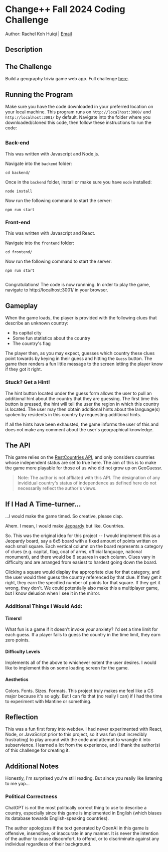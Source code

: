 # Change++ Fall 2024 Coding Challenge

Author: Rachel Koh Huiqi | [Email](rachel.koh@vanderbilt.edu)

## Description

## The Challenge

Build a geography trivia game web app. Full challenge [here](challenge.md).

## Running the Program

Make sure you have the code downloaded in your preferred location on your local machine. This program runs on `http://localhost:3000/` and `http://localhost:3001/` by default. Navigate into the folder where you downloaded/cloned this code, then follow these instructions to run the code:

##

### Back-end

This was written with Javascript and Node.js.

Navigate into the `backend` folder:

```
cd backend/
```

Once in the `backend` folder, install or make sure you have `node` installed:

```
node install
```

Now run the following command to start the server:

```
npm run start
```

### Front-end

This was written with Javascript and React.

Navigate into the `frontend` folder:

```
cd frontend/
```

Now run the following command to start the server:

```
npm run start
```

##

Congratulations! The code is now runnning. In order to play the game, navigate to http://localhost:3001/ in your browser.

## Gameplay

When the game loads, the player is provided with the following clues that describe an unknown country:

- Its capital city
- Some fun statistics about the country
- The country's flag

The player then, as you may expect, guesses which country these clues point towards by keying in their guess and hitting the `Guess` button. The game then renders a fun little message to the screen letting the player know if they got it right.

### Stuck? Get a Hint!

The hint button located under the guess form allows the user to pull an additional hint about the country that they are guessing. The first time this button is pressed, the hint will tell the user the region in which this country is located. The user may then obtain additional hints about the language(s) spoken by residents in this country by requesting additional hints.

If all the hints have been exhausted, the game informs the user of this and does not make any comment about the user's geographical knowledge.

## The API

This game relies on the [RestCountries API](https://restcountries.com/), and only considers countries whose independent status are set to true here. The aim of this is to make the game more playable for those of us who did not grow up on GeoGuessr.

> Note: The author is not affliated with this API. The designation of any invididual country's status of independence as defined here do not necessarily reflect the author's views.

## If I Had A Time-turner...

...I would make the game timed. So creative, please clap.

Ahem. I mean, I would make [Jeopardy](https://www.jeopardy.com/) but like. Countries.

So. This was the original idea for this project -- I would implement this as a Jeopardy board, say a 6x5 board with a fixed amount of points written on each small square. Each vertical column on the board represents a category of clues (e.g. capital, flag, coat of arms, official language, national monument), and there would be 6 squares in each column. Clues vary in difficulty and are arranged from easiest to hardest going down the board.

Clicking a square would display the appropriate clue for that category, and the user would then guess the country referenced by that clue. If they get it right, they earn the specified number of points for that square. If they get it wrong, they don't. We could potentially also make this a multiplayer game, but I know delusion when I see it in the mirror.

### Additional Things I Would Add:

#### Timers!

What fun is a game if it doesn't invoke your anxiety? I'd set a time limit for each guess. If a player fails to guess the country in the time limit, they earn zero points.

#### Difficulty Levels

Implements all of the above to whichever extent the user desires. I would like to implement this on some loading screen for the game.

#### Aesthetics

Colors. Fonts. Sizes. Formats. This project truly makes me feel like a CS major because it's so ugly. But I can fix that (no really I can) if I had the time to experiment with Mantine or something.

## Reflection

This was a fun first foray into webdev. I had never experimented with React, Node, or JavaScript prior to this project, so it was fun (but incredibly frustrating) to play around with the code and attempt to wrangle it into subservience. I learned a lot from the experience, and I thank the author(s) of this challenge for creating it.

## Additional Notes

Honestly, I'm surprised you're still reading. But since you really like listening to me yap...

### Political Correctness

ChatGPT is not the most politically correct thing to use to describe a country, especially since this game is implemented in English (which biases its database towards English-speaking countries).

The author apologizes if the text generated by OpenAI in this game is offensive, insensitive, or inaccurate in any manner. It is never the intention of the author to cause discomfort, to offend, or to discriminate against any individual regardless of their background.
